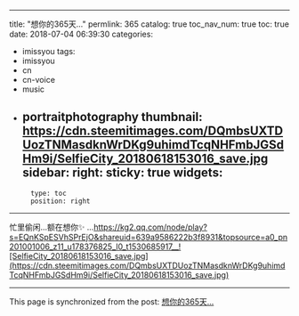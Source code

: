 
---
title: "想你的365天..."
permlink: 365
catalog: true
toc_nav_num: true
toc: true
date: 2018-07-04 06:39:30
categories:
- imissyou
tags:
- imissyou
- cn
- cn-voice
- music
- portraitphotography
thumbnail: https://cdn.steemitimages.com/DQmbsUXTDUozTNMasdknWrDKg9uhimdTcqNHFmbJGSdHm9i/SelfieCity_20180618153016_save.jpg
sidebar:
    right:
        sticky: true
widgets:
    -
        type: toc
        position: right
---


忙里偷闲...额在想你✨ ...https://kg2.qq.com/node/play?s=EQnKSpESVhSPrEjO&shareuid=639a9586222b3f8931&topsource=a0_pn201001006_z11_u178376825_l0_t1530685917__![SelfieCity_20180618153016_save.jpg](https://cdn.steemitimages.com/DQmbsUXTDUozTNMasdknWrDKg9uhimdTcqNHFmbJGSdHm9i/SelfieCity_20180618153016_save.jpg)

- - -

This page is synchronized from the post: [想你的365天...](https://steemit.com/@annepink/365)
